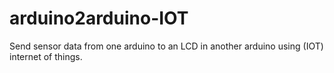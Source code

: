# arduino2arduino-IOT
Send sensor data from one arduino to an LCD in another arduino using (IOT) internet of things.
